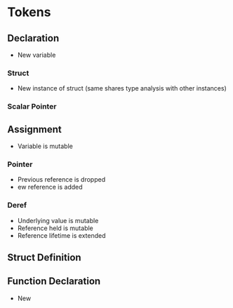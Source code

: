 # Tokens

## Declaration

- New variable

### Struct

- New instance of struct (same shares type analysis with other instances)

### Scalar Pointer

## Assignment

- Variable is mutable

### Pointer

- Previous reference is dropped
- ew reference is added

### Deref

- Underlying value is mutable
- Reference held is mutable
- Reference lifetime is extended

## Struct Definition

## Function Declaration

- New
